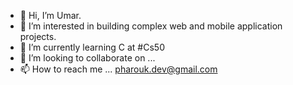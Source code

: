 - 👋 Hi, I’m Umar.
- 👀 I’m interested in building complex web and mobile application projects.
- 🌱 I’m currently learning C at #Cs50
- 💞️ I’m looking to collaborate on ...
- 📫 How to reach me ... pharouk.dev@gmail.com

<!---
Pharouk90/Pharouk90 is a ✨ special ✨ repository because its `README.md` (this file) appears on your GitHub profile.
You can click the Preview link to take a look at your changes.
--->
